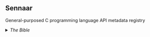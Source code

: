 ## Sennaar

General-purposed C programming language API metadata registry

<details>
<summary><i>The Bible</i></summary>

> *(Genesis 11:1-9)*
>
> ¹ And the whole earth was of one language, and of one speech.
>
> ² And it came to pass, as they journeyed from the east, that they found a plain in the land of Shinar; and they dwelt there.
>
> ³ And they said one to another, Go to, let us make brick, and burn them thoroughly. And they had brick for stone, and slime had they for morter.
>
> ⁴ And they said, Go to, let us build us a city and a tower, whose top may reach unto heaven; and let us make us a name, lest we be scattered abroad upon the face of the whole earth.
>
> ⁵ And the `Lord` came down to see the city and the tower, which the children of men builded.
>
> ⁶ And the `Lord` said, Behold, the people is one, and they have all one language; and this they begin to do: and now nothing will be restrained from them, which they have imagined to do.
>
> ⁷ Go to, let us go down, and there confound their language, that they may not understand one other's speech.
>
> ⁸ So the `Lord` scattered them abroad from thence upon the face of all the earth: and they left off to build the city.
>
> ⁹ Therefore is the name of it called Babel; because the `Lord` did there confound the language of all the earth: and from thence did the `Lord` scatter them abroad upon the face of all the earth.
>
</details>
